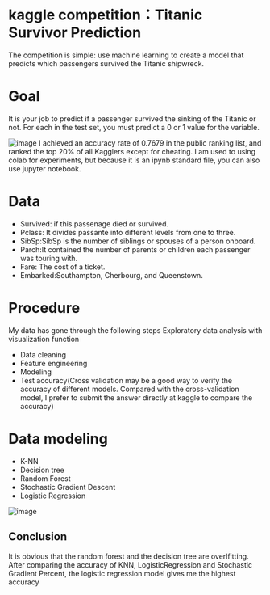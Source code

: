 # kaggle competition：Titanic Survivor Prediction
The competition is simple: use machine learning to create a model that predicts which passengers survived the Titanic shipwreck.

# Goal
 It is your job to predict if a passenger survived the sinking of the Titanic or not.
 For each in the test set, you must predict a 0 or 1 value for the variable.
 
 
 
![image](https://user-images.githubusercontent.com/121896846/220229144-f8ae1288-2663-4349-9787-90935743b0e7.png)
  I achieved an accuracy rate of 0.7679 in the public ranking list, and ranked the top 20% of all Kagglers except for cheating. I am used to using colab for experiments,   but because it is an ipynb standard file, you can also use jupyter notebook.
 
 
 
 # Data
*  Survived: if this passenage died or survived.
* Pclass: It divides passante into different levels from one to three. 
* SibSp:SibSp is the number of siblings or spouses of a person onboard.
* Parch:It contained the number of parents or children each passenger was touring with.
* Fare: The cost of a ticket.
* Embarked:Southampton, Cherbourg, and Queenstown.

 # Procedure
  My data has gone through the following steps
  Exploratory data analysis with visualization function
  * Data cleaning
  * Feature engineering
  * Modeling
  * Test accuracy(Cross validation may be a good way to verify the accuracy of different models. Compared with the cross-validation model, I prefer to submit the answer directly at kaggle to compare the accuracy)
  
 # Data modeling
  * K-NN  
  * Decision tree  
  * Random Forest 
  * Stochastic Gradient Descent 
  * Logistic Regression
  
 ![image](https://user-images.githubusercontent.com/121896846/220230624-62fbe85c-763c-4578-8b8c-feff17f4c9d0.png)
 ## Conclusion
  It is obvious that the random forest and the decision tree are overlfitting.
  After comparing the accuracy of KNN, LogisticRegression and Stochastic Gradient Percent, the logistic regression model gives me the highest accuracy
